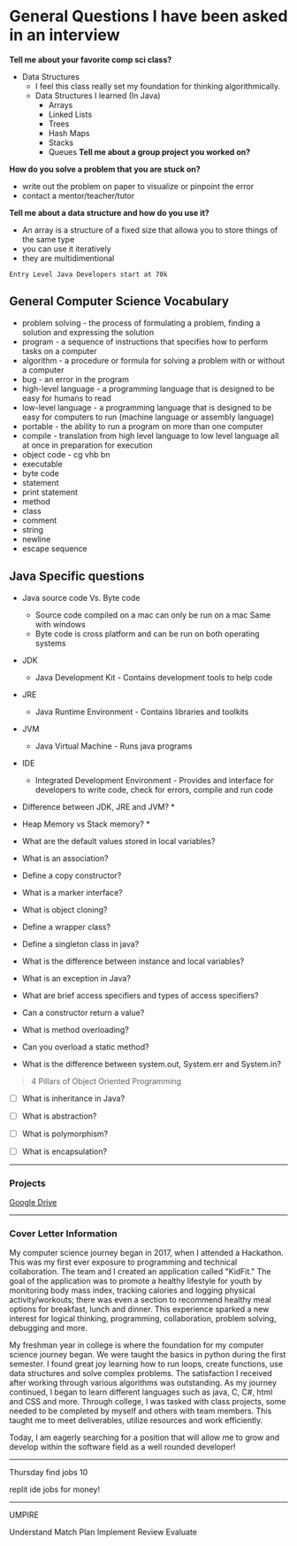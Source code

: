 # General Questions I have been asked in an interview

**Tell me about your favorite comp sci class?**
* Data Structures
  * I feel this class really set my foundation for thinking algorithmically.
   * Data Structures I learned (In Java)
     * Arrays
     * Linked Lists
     * Trees
     * Hash Maps
     * Stacks
     * Queues
**Tell me about a group project you worked on?**


**How do you solve a problem that you are stuck on?** 

* write out the problem on paper to visualize or pinpoint the error
* contact a mentor/teacher/tutor

**Tell me about a data structure and how do you use it?**

* An array is a structure of a fixed size that allowa you to store things of the same type
* you can use it iteratively 
* they are multidimentional 

```
Entry Level Java Developers start at 70k
```
## General Computer Science Vocabulary

* problem solving - the process of formulating a problem, finding a solution and expressing the solution
* program - a sequence of instructions that specifies how to perform tasks on a computer
* algorithm - a procedure or formula for solving a problem with or without a computer
* bug - an error in the program
* high-level language - a programming language that is designed to be easy for humans to read
* low-level language - a programming language that is designed to be easy for computers to run (machine language or assembly language)
* portable - the ability to run a program on more than one computer
* compile - translation from high level language to low level language all at once in preparation for execution
* object code - cg  vhb bn 
* executable
* byte code
* statement
* print statement
* method
* class
* comment
* string
* newline
* escape sequence

## Java Specific questions

* Java source code Vs. Byte code
  * Source code compiled on a mac can only be run on a mac Same with windows
  * Byte code is cross platform and can be run on both operating systems

* JDK
  * Java Development Kit - Contains development tools to help code
* JRE
  * Java Runtime Environment - Contains libraries and toolkits
* JVM
  * Java Virtual Machine - Runs java programs
* IDE
  * Integrated Development Environment - Provides and interface for developers to write code, check for errors, compile and run code
* Difference between JDK, JRE and JVM?
  * 
* Heap Memory vs Stack memory?
  * 

* What are the default values stored in local variables?

* What is an association?

* Define a copy constructor?

* What is a marker interface?

* What is object cloning?

* Define a wrapper class?

* Define a singleton class in java?

* What is the difference between instance and local variables?

* What is an exception in Java?

* What are brief access specifiers and types of access specifiers?

* Can a constructor return a  value?

* What is method overloading?

* Can you overload a static method?

* What is the difference between system.out, System.err and System.in? 

> 4 Pillars of Object Oriented Programming

* [ ] What is inheritance in Java?

* [ ] What is abstraction?
  
* [ ] What is polymorphism?
  
* [ ] What is encapsulation?


--- 

### Projects
[Google Drive](https://docs.google.com/document/d/10aoGuzvb6A-wDKP-c0ZH6WvCHtKzNldHN8KI0RL4_QY/edit "Click Here")


--- 


### Cover Letter Information

My computer science journey began in 2017, when I attended a Hackathon. This was my first ever exposure to programming and technical collaboration. The team and I created an application called "KidFit." The goal of the application was to promote a healthy lifestyle for youth by monitoring body mass index, tracking calories and logging physical activity/workouts; there was even a section to recommend healthy meal options for breakfast, lunch and dinner. This experience sparked a new interest for logical thinking, programming, collaboration, problem solving, debugging and more. 

My freshman year in college is where the foundation for my computer science journey began. We were taught the basics in python during the first semester. I found great joy learning how to run loops, create functions, use data structures and solve complex problems. The satisfaction I received after working through various algorithms was outstanding. As my journey continued, I began to learn different languages such as java, C, C#, html and CSS and more. Through college, I was tasked with class projects, some needed to be completed by myself and others with team members. This taught me to meet deliverables, utilize resources and work efficiently. 

Today, I am eagerly searching for a position that will allow me to grow and develop within the software field as a well rounded developer! 



---
Thursday find jobs 10

replit ide jobs for money!

---

UMPIRE

Understand
Match
Plan
Implement
Review
Evaluate
